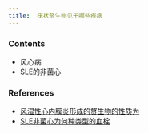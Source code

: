 ```yaml
---
title:  疣状赘生物见于哪些疾病
--- 
```


### Contents
- 风心病
- SLE的非菌心

### References
- [风湿性心内膜炎形成的赘生物的性质为](/风湿性心内膜炎形成的赘生物的性质为)
- [SLE非菌心为何种类型的血栓](/SLE非菌心为何种类型的血栓)
